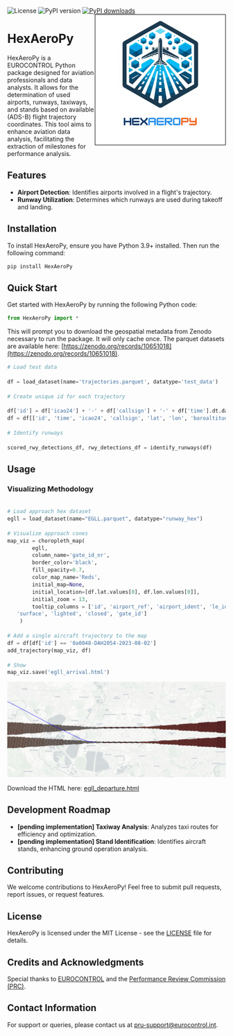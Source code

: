 ![License](https://img.shields.io/pypi/l/HexAeroPy.svg) ![PyPI version](https://img.shields.io/pypi/v/HexAeroPy)   [![PyPI downloads](https://img.shields.io/pypi/dm/HexAeroPy)](https://pypi.org/project/HexAeroPy)
<img style='border: 1px solid black' align="right" width="300" src="https://raw.githubusercontent.com/euctrl-pru/HexAeroPy/main/assets/hexaeropy_logo.png" alt="HexAeroPy logo" />

# HexAeroPy

HexAeroPy is a EUROCONTROL Python package designed for aviation professionals and data analysts. It allows for the determination of used airports, runways, taxiways, and stands based on available (ADS-B) flight trajectory coordinates. This tool aims to enhance aviation data analysis, facilitating the extraction of milestones for performance analysis.

## Features

-   **Airport Detection**: Identifies airports involved in a flight's trajectory.
-   **Runway Utilization**: Determines which runways are used during takeoff and landing.

## Installation

To install HexAeroPy, ensure you have Python 3.9+ installed. Then run the following command:

``` bash
pip install HexAeroPy
```

## Quick Start

Get started with HexAeroPy by running the following Python code:

``` python
from HexAeroPy import *
```

This will prompt you to download the geospatial metadata from Zenodo necessary to run the package. It will only cache once. The parquet datasets are available here: [https://zenodo.org/records/10651018](https://zenodo.org/records/10651018). 

```python
# Load test data

df = load_dataset(name='trajectories.parquet', datatype='test_data')

# Create unique id for each trajectory

df['id'] = df['icao24'] + '-' + df['callsign'] + '-' + df['time'].dt.date.apply(str)
df = df[['id', 'time', 'icao24', 'callsign', 'lat', 'lon', 'baroaltitude']]

# Identify runways

scored_rwy_detections_df, rwy_detections_df = identify_runways(df)
```

## Usage

### Visualizing Methodology

``` python

# Load approach hex dataset
egll = load_dataset(name="EGLL.parquet", datatype="runway_hex")

# Visualize approach cones
map_viz = choropleth_map(
        egll,
        column_name='gate_id_nr',
        border_color='black',
        fill_opacity=0.7,
        color_map_name='Reds',
        initial_map=None,
        initial_location=[df.lat.values[0], df.lon.values[0]],
        initial_zoom = 13,
        tooltip_columns = ['id', 'airport_ref', 'airport_ident', 'le_ident', 'he_ident', 'length_ft', 'width_ft',
   'surface', 'lighted', 'closed', 'gate_id']
    )

# Add a single aircraft trajectory to the map
df = df[df['id'] == '0a0048-DAH2054-2023-08-02']
add_trajectory(map_viz, df)

# Show
map_viz.save('egll_arrival.html')
```

![Runway detection](https://raw.githubusercontent.com/euctrl-pru/HexAeroPy/main/assets/egll_departure.png "Departure of a flight of runway 09R/27L at EGLL as detected by HexAeroPy.")

Download the HTML here: [egll_departure.html](https://github.com/euctrl-pru/HexAeroPy/blob/main/assets/egll_departure.html)

## Development Roadmap

-   **[pending implementation] Taxiway Analysis**: Analyzes taxi routes for efficiency and optimization.
-   **[pending implementation] Stand Identification**: Identifies aircraft stands, enhancing ground operation analysis.

## Contributing

We welcome contributions to HexAeroPy! Feel free to submit pull requests, report issues, or request features.

## License

HexAeroPy is licensed under the MIT License - see the [LICENSE](https://github.com/euctrl-pru/HexAeroPy/blob/main/LICENSE) file for details.

## Credits and Acknowledgments

Special thanks to [EUROCONTROL](https://www.eurocontrol.int/) and the [Performance Review Commission (PRC)](https://ansperformance.eu/about/prc/).

## Contact Information

For support or queries, please contact us at [pru-support@eurocontrol.int](mailto:pru-support@eurocontrol.int).
